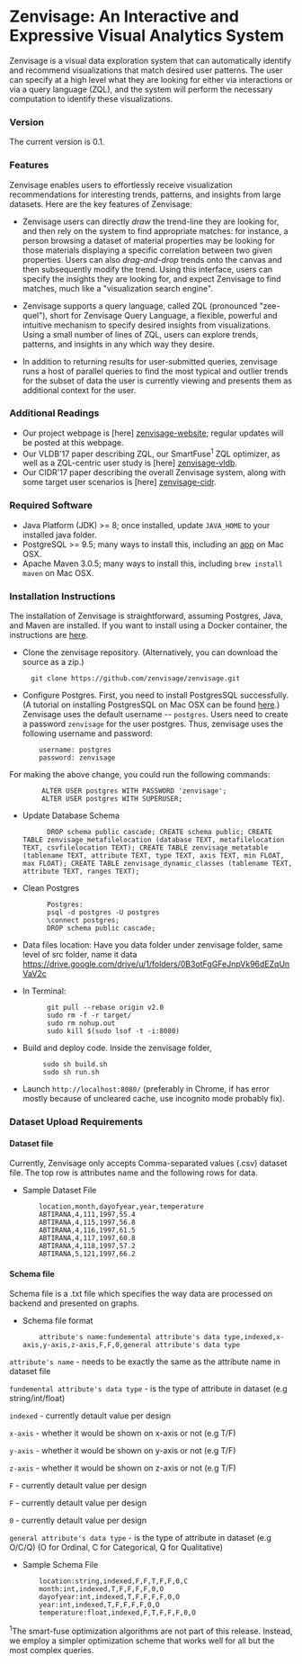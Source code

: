 # Zenvisage: An Interactive and Expressive Visual Analytics System 
Zenvisage is a visual data exploration system that can automatically identify and recommend visualizations that match desired user patterns. The user can specify at a high level what they are looking for either via interactions or via a query language (ZQL), and the system will perform the necessary computation to identify these visualizations.

### Version
The current version is 0.1.

### Features
Zenvisage enables users to effortlessly receive visualization recommendations for interesting trends, patterns, and insights from large datasets. Here are the key features of Zenvisage:

* Zenvisage users can directly _draw_ the trend-line they are looking for, and then rely on the system to find appropriate matches: for instance, a person browsing a dataset of material properties may be looking for those materials displaying a specific correlation between two given properties. Users can also _drag-and-drop_ trends onto the canvas and then subsequently modify the trend. Using this interface, users can specify the insights they are looking for, and expect Zenvisage to find matches, much like a "visualization search engine".

* Zenvisage supports a query language, called ZQL (pronounced "zee-quel"), short for Zenvisage Query Language, a flexible, powerful and intuitive mechanism to specify desired insights from visualizations. Using a small number of lines of ZQL, users can explore trends, patterns, and insights in any which way they desire.

* In addition to returning results for user-submitted queries, zenvisage runs a host of parallel queries to find the most typical and outlier trends for the subset of data the user is currently viewing and presents them as additional context for the user.

### Additional Readings
* Our project webpage is [here] [zenvisage-website]; regular updates will be posted at this webpage.
* Our VLDB'17 paper describing ZQL, our SmartFuse<sup>1</sup> ZQL optimizer, as well as a ZQL-centric user study is [here] [zenvisage-vldb].
* Our CIDR'17 paper describing the overall Zenvisage system, along with some target user scenarios is [here] [zenvisage-cidr].


### Required Software
* Java Platform (JDK) >= 8; once installed, update `JAVA_HOME` to your installed java folder.
* PostgreSQL >= 9.5;  many ways to install this, including an [app][postgres-installation] on Mac OSX.
* Apache Maven 3.0.5;  many ways to install this, including `brew install maven` on Mac OSX.

### Installation Instructions
The installation of Zenvisage is straightforward, assuming Postgres, Java, and Maven are installed. If you want to install using a Docker container, the instructions are [here][Docker-instructions].

* Clone the zenvisage repository. (Alternatively, you can download the source as a zip.)

     
        git clone https://github.com/zenvisage/zenvisage.git
     


* Configure Postgres. First, you need to install PostgresSQL successfully. (A tutorial on installing PostgresSQL on Mac OSX can be found [here][postgres-installation].) Zenvisage uses the default username -- `postgres`. Users need to create a password `zenvisage` for the user postgres. Thus, zenvisage uses the following username and password:     
        
          username: postgres
          password: zenvisage 
          
For making the above change, you could run the following commands:
            
            ALTER USER postgres WITH PASSWORD 'zenvisage';
            ALTER USER postgres WITH SUPERUSER;
              
* Update Database Schema
        
            DROP schema public cascade; CREATE schema public; CREATE TABLE zenvisage_metafilelocation (database TEXT, metafilelocation TEXT, csvfilelocation TEXT); CREATE TABLE zenvisage_metatable (tablename TEXT, attribute TEXT, type TEXT, axis TEXT, min FLOAT, max FLOAT); CREATE TABLE zenvisage_dynamic_classes (tablename TEXT, attribute TEXT, ranges TEXT);

* Clean Postgres

            Postgres:
            psql -d postgres -U postgres
            \connect postgres;
            DROP schema public cascade;

* Data files location:
            Have you data folder under zenvisage folder, same level of src folder, name it data
            https://drive.google.com/drive/u/1/folders/0B3otFgGFeJnpVk96dEZqUnVaV2c

        
* In Terminal:

            git pull --rebase origin v2.0
            sudo rm -f -r target/
            sudo rm nohup.out
            sudo kill $(sudo lsof -t -i:8080)  
            
 * Build and deploy code. Inside the zenvisage folder,
 
            sudo sh build.sh
            sudo sh run.sh 

* Launch `http://localhost:8080/` (preferably in Chrome, if has error mostly because of uncleared cache, use incognito mode probably fix). 

### Dataset Upload Requirements

#### Dataset file

Currently, Zenvisage only accepts Comma-separated values (.csv) dataset file. The top row is attributes name and the following rows for data.

* Sample Dataset File

          location,month,dayofyear,year,temperature
          ABTIRANA,4,111,1997,55.4
          ABTIRANA,4,115,1997,56.8
          ABTIRANA,4,116,1997,61.5
          ABTIRANA,4,117,1997,60.8
          ABTIRANA,4,118,1997,57.2
          ABTIRANA,5,121,1997,66.2

#### Schema file

Schema file is a .txt file which specifies the way data are processed on backend and presented on graphs.

* Schema file format
          
          attribute's name:fundemental attribute's data type,indexed,x-axis,y-axis,z-axis,F,F,0,general attribute's data type

`attribute's name` - needs to be exactly the same as the attribute name in dataset file

`fundemental attribute's data type` - is the type of attribute in dataset (e.g string/int/float)

`indexed` -  currently detault value per design

`x-axis` - whether it would be shown on x-axis or not (e.g T/F)

`y-axis` - whether it would be shown on y-axis or not (e.g T/F)

`z-axis` - whether it would be shown on z-axis or not (e.g T/F)

`F` - currently detault value per design

`F` - currently detault value per design

`0` - currently detault value per design

`general attribute's data type` - is the type of attribute in dataset (e.g O/C/Q) (O for Ordinal, C for Categorical, Q for Qualitative)


* Sample Schema File

          location:string,indexed,F,F,T,F,F,0,C
          month:int,indexed,T,F,F,F,F,0,O
          dayofyear:int,indexed,T,F,F,F,F,0,O
          year:int,indexed,T,F,F,F,F,0,O
          temperature:float,indexed,F,T,F,F,F,0,O

[//]: # (These are reference links used in the body of this note and get stripped out when the markdown processor does its job. There is no need to format nicely because it shouldn't be seen. Thanks SO - http://stackoverflow.com/questions/4823468/store-comments-in-markdown-syntax)

   [prof]: http://web.engr.illinois.edu/~adityagp/#
   [zenvisage-website]: http://zenvisage.github.io/
   [zenvisage-vldb]: http://data-people.cs.illinois.edu/papers/zenvisage-vldb.pdf
   [zenvisage-cidr]: http://data-people.cs.illinois.edu/papers/zenvisage-cidr.pdf
   [postgressite]: https://www.postgresql.org/
   [postgres-installation]: https://chartio.com/resources/tutorials/how-to-start-postgresql-server-on-mac-os-x/
   [Docker-instructions]: https://github.com/zenvisage/zenvisage/wiki/Docker-Installation-Instruction-for-Mac
   <sup>1</sup>The smart-fuse optimization algorithms are not part of this release. Instead, we employ a simpler optimization scheme that works well for all but the most complex queries. 
